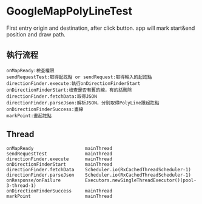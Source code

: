 # GoogleMapPolyLineTest
First entry origin and destination, after click button. app will mark start&amp;end position and draw path.

## 執行流程 ##
    onMapReady:檢查權限
    sendRequestTest:取得起訖點 or sendRequest:取得輸入的起訖點
    directionFinder.execute:執行onDirectionFinderStart
    onDirectionFinderStart:檢查是否有舊的線，有的話刪除
    directionFinder.fetchData:取得JSON
    directionFinder.parseJson:解析JSON，分別取得PolyLine跟起訖點
    onDirectionFinderSuccess:畫線
    markPoint:畫起訖點

## Thread ##
    onMapReady                   mainThread         
    sendRequestTest              mainThread
    directionFinder.execute      mainThread
    onDirectionFinderStart       mainThread
    directionFinder.fetchData    Scheduler.io(RxCachedThreadScheduler-1)
    directionFinder.parseJson    Scheduler.io(RxCachedThreadScheduler-1)
    onResponse/onFailure         Executors.newSingleThreadExecutor()(pool-3-thread-1)
    onDirectionFinderSuccess     mainThread
    markPoint                    mainThread
